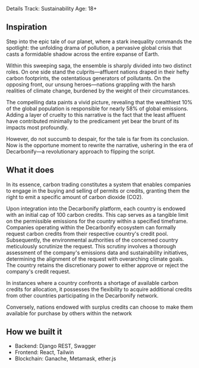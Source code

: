 Details
Track: Sustainability
Age: 18+

## Inspiration
Step into the epic tale of our planet, where a stark inequality commands the spotlight: the unfolding drama of pollution, a pervasive global crisis that casts a formidable shadow across the entire expanse of Earth.

Within this sweeping saga, the ensemble is sharply divided into two distinct roles. On one side stand the culprits—affluent nations draped in their hefty carbon footprints, the ostentatious generators of pollutants. On the opposing front, our unsung heroes—nations grappling with the harsh realities of climate change, burdened by the weight of their circumstances.

The compelling data paints a vivid picture, revealing that the wealthiest 10% of the global population is responsible for nearly 58% of global emissions. Adding a layer of cruelty to this narrative is the fact that the least affluent have contributed minimally to the predicament yet bear the brunt of its impacts most profoundly.

However, do not succumb to despair, for the tale is far from its conclusion. Now is the opportune moment to rewrite the narrative, ushering in the era of Decarbonify—a revolutionary approach to flipping the script.

## What it does
In its essence, carbon trading constitutes a system that enables companies to engage in the buying and selling of permits or credits, granting them the right to emit a specific amount of carbon dioxide (CO2).

Upon integration into the Decarbonify platform, each country is endowed with an initial cap of 100 carbon credits. This cap serves as a tangible limit on the permissible emissions for the country within a specified timeframe.
Companies operating within the Decarbonify ecosystem can formally request carbon credits from their respective country's credit pool.
Subsequently, the environmental authorities of the concerned country meticulously scrutinize the request. This scrutiny involves a thorough assessment of the company's emissions data and sustainability initiatives, determining the alignment of the request with overarching climate goals.
The country retains the discretionary power to either approve or reject the company's credit request.

In instances where a country confronts a shortage of available carbon credits for allocation, it possesses the flexibility to acquire additional credits from other countries participating in the Decarbonify network.

Conversely, nations endowed with surplus credits can choose to make them available for purchase by others within the network

## How we built it
- Backend: Django REST, Swagger
- Frontend: React, Tailwin
- Blockchain: Ganache, Metamask, ether.js
